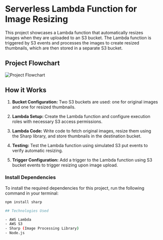 # Serverless Lambda Function for Image Resizing

This project showcases a Lambda function that automatically resizes images when they are uploaded to an S3 bucket. The Lambda function is triggered by S3 events and processes the images to create resized thumbnails, which are then stored in a separate S3 bucket.

## Project Flowchart

![Project Flowchart](images/flowchart_image.png)

## How it Works

1. **Bucket Configuration:** Two S3 buckets are used: one for original images and one for resized thumbnails.

2. **Lambda Setup:** Create the Lambda function and configure execution roles with necessary S3 access permissions.

3. **Lambda Code:** Write code to fetch original images, resize them using the Sharp library, and store thumbnails in the destination bucket.

4. **Testing:** Test the Lambda function using simulated S3 put events to verify automatic resizing.

5. **Trigger Configuration:** Add a trigger to the Lambda function using S3 bucket events to trigger resizing upon image upload.

### Install Dependencies

To install the required dependencies for this project, run the following command in your terminal:

```bash
npm install sharp

## Technologies Used

- AWS Lambda
- AWS S3
- Sharp (Image Processing Library)
- Node.js